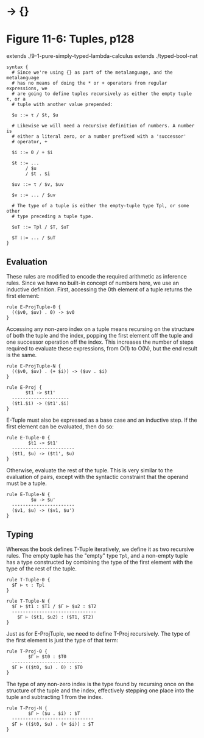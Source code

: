# → {}
# Figure 11-6: Tuples, p128

extends ./9-1-pure-simply-typed-lambda-calculus
extends ./typed-bool-nat

    syntax {
      # Since we're using {} as part of the metalanguage, and the metalanguage
      # has no means of doing the * or + operators from regular expressions, we
      # are going to define tuples recursively as either the empty tuple τ, or a
      # tuple with another value prepended:

      $u ::= τ / $t, $u

      # Likewise we will need a recursive definition of numbers. A number is
      # either a literal zero, or a number prefixed with a 'successor'
      # operator, +

      $i ::= 0 / + $i

      $t ::= ...
           / $u
           / $t . $i

      $uv ::= τ / $v, $uv

      $v ::= ... / $uv

      # The type of a tuple is either the empty-tuple type Tpl, or some other
      # type preceding a tuple type.

      $uT ::= Tpl / $T, $uT

      $T ::= ... / $uT
    }


## Evaluation

These rules are modified to encode the required arithmetic as inference rules.
Since we have no built-in concept of numbers here, we use an inductive
definition. First, accessing the 0th element of a tuple returns the first
element:

    rule E-ProjTuple-0 {
      (($v0, $uv) . 0) -> $v0
    }

Accessing any non-zero index on a tuple means recursing on the structure of both
the tuple and the index, popping the first element off the tuple and one
successor operation off the index. This increases the number of steps required
to evaluate these expressions, from O(1) to O(N), but the end result is the
same.

    rule E-ProjTuple-N {
      (($v0, $uv) . (+ $i)) -> ($uv . $i)
    }

    rule E-Proj {
           $t1 -> $t1'
      ---------------------
      ($t1.$i) -> ($t1'.$i)
    }

E-Tuple must also be expressed as a base case and an inductive step. If the
first element can be evaluated, then do so:

    rule E-Tuple-0 {
            $t1 -> $t1'
      -----------------------
      ($t1, $u) -> ($t1', $u)
    }

Otherwise, evaluate the rest of the tuple. This is very similar to the
evaluation of pairs, except with the syntactic constraint that the operand must
be a tuple.

    rule E-Tuple-N {
             $u -> $u'
      -----------------------
      ($v1, $u) -> ($v1, $u')
    }


## Typing

Whereas the book defines T-Tuple iteratively, we define it as two recursive
rules. The empty tuple has the "empty" type `Tpl`, and a non-empty tuple has a
type constructed by combining the type of the first element with the type of the
rest of the tuple.

    rule T-Tuple-0 {
      $Γ ⊢ τ : Tpl
    }

    rule T-Tuple-N {
      $Γ ⊢ $t1 : $T1 / $Γ ⊢ $u2 : $T2
      -------------------------------
        $Γ ⊢ ($t1, $u2) : ($T1, $T2)
    }

Just as for E-ProjTuple, we need to define T-Proj recursively. The type of the
first element is just the type of that term:

    rule T-Proj-0 {
            $Γ ⊢ $t0 : $T0
      --------------------------
      $Γ ⊢ (($t0, $u) . 0) : $T0
    }

The type of any non-zero index is the type found by recursing once on the
structure of the tuple and the index, effectively stepping one place into the
tuple and subtracting 1 from the index.

    rule T-Proj-N {
            $Γ ⊢ ($u . $i) : $T
      ------------------------------
      $Γ ⊢ (($t0, $u) . (+ $i)) : $T
    }
